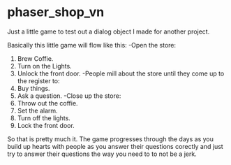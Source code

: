 # phaser_shop_vn
Just a little game to test out a dialog object I made for another project.

Basically this little game will flow like this:
-Open the store:
  1. Brew Coffie.
  2. Turn on the Lights.
  3. Unlock the front door.
-People mill about the store until they come up to the register to:
  1. Buy things.
  2. Ask a question.
-Close up the store:
  1. Throw out the coffie.
  2. Set the alarm.
  3. Turn off the lights.
  4. Lock the front door.
  
So that is pretty much it. The game progresses through the days as you build up hearts with people as you answer their questions corectly and just try to answer their questions the way you need to to not be a jerk.

